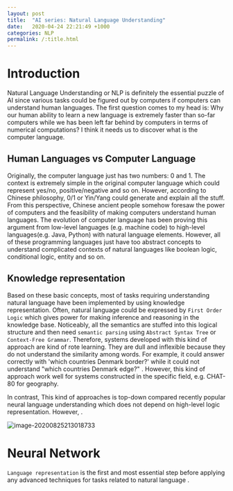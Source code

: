```yaml
---
layout: post
title:  "AI series: Natural Language Understanding"
date:   2020-04-24 22:21:49 +1000
categories: NLP
permalink: /:title.html
---
```


# Introduction

Natural Language Understanding or NLP is definitely the essential puzzle of AI since various tasks could be figured out by computers if computers can understand human languages.  The first question comes to my head is: Why our human ability to learn a new language is extremely faster than so-far computers while we has been left far behind by computers in terms of numerical computations?  I think it needs us to discover what is the computer language.

## Human Languages vs Computer Language

Originally, the computer language just has two numbers: 0 and 1.  The context is extremely simple in the original computer language which could represent yes/no, positive/negative and so on. However, according to Chinese philosophy,  0/1 or Yin/Yang could generate and explain all the stuff. From this perspective, Chinese ancient people somehow foresaw the power of computers and the feasibility of making computers understand human languages.  The evolution of computer language has been proving this argument from low-level languages (e.g. machine code) to high-level languages(e.g. Java, Python) with natural language elements. However, all of these programming languages just have too abstract concepts to understand complicated contexts of natural languages like boolean logic, conditional logic, entity and so on.  



## Knowledge representation

Based on these basic concepts,  most of tasks requiring understanding natural language have been implemented by using knowledge representation. Often, natural language could be expressed by `First Order Logic` which gives power for making inference and reasoning in the knowledge base. Noticeably, all the semantics are stuffed into this logical structure and then need `semantic parsing` using `Abstract Syntax Tree` or `Context-Free Grammar`. Therefore, systems developed with this kind of approach are kind of rote learning. They are dull and inflexible because they do not understand the similarity among words.  For example, it could answer correctly with 'which countries Denmark border?'  while it could not understand "which countries Denmark edge?" . However,  this kind of approach work well for systems constructed in the specific field, e.g. CHAT-80 for geography.

 In contrast, This kind of approaches is top-down compared recently popular neural language understanding which does not depend on high-level logic representation. However, . 



![image-20200825213018733](https://i.loli.net/2020/08/25/C5koEamPHSUg2LB.png)

# Neural Network

`Language representation` is the first and most essential step before applying any advanced techniques for tasks related to natural language .  





